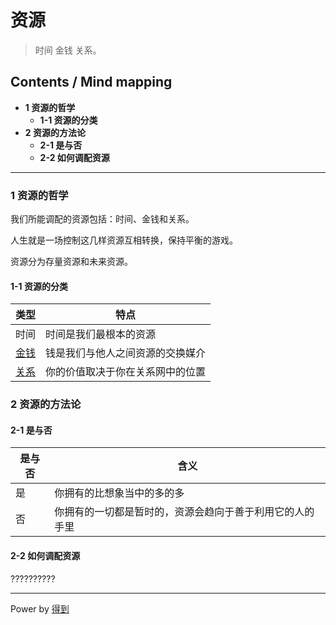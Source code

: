 # 资源
> 时间 金钱 关系。

## Contents / Mind mapping
- **1 资源的哲学**
  - **1-1 资源的分类**
- **2 资源的方法论**
  - **2-1 是与否**
  - **2-2 如何调配资源**

---

### 1 资源的哲学

我们所能调配的资源包括：时间、金钱和关系。

人生就是一场控制这几样资源互相转换，保持平衡的游戏。

资源分为存量资源和未来资源。

#### 1-1 资源的分类

|类型|特点|
| -- | -- |
|时间|时间是我们最根本的资源|
|[金钱](money.md)|钱是我们与他人之间资源的交换媒介|
|[关系](relationship.md)|你的价值取决于你在关系网中的位置|



### 2 资源的方法论

#### 2-1 是与否

|是与否|含义|
|  --  | -- |
|是|你拥有的比想象当中的多的多|
|否|你拥有的一切都是暂时的，资源会趋向于善于利用它的人的手里|

#### 2-2 如何调配资源

??????????

---
Power by [得到](https://igetget.com)
